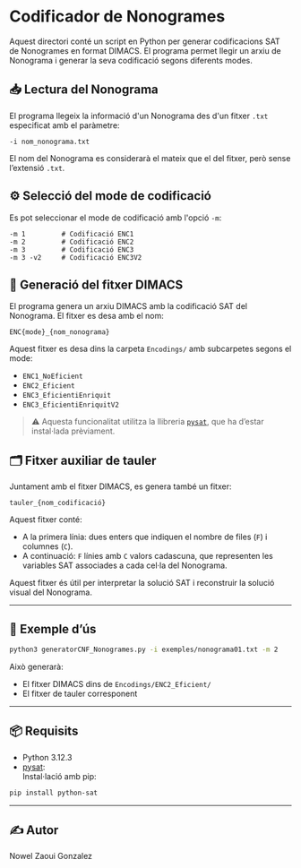 
# Codificador de Nonogrames

Aquest directori conté un script en Python per generar codificacions SAT de Nonogrames en format DIMACS. El programa permet llegir un arxiu de Nonograma i generar la seva codificació segons diferents modes.

## 📥 Lectura del Nonograma

El programa llegeix la informació d'un Nonograma des d'un fitxer `.txt` especificat amb el paràmetre:

```
-i nom_nonograma.txt
```

El nom del Nonograma es considerarà el mateix que el del fitxer, però sense l’extensió `.txt`.

## ⚙️ Selecció del mode de codificació

Es pot seleccionar el mode de codificació amb l'opció `-m`:

```
-m 1         # Codificació ENC1
-m 2         # Codificació ENC2
-m 3         # Codificació ENC3
-m 3 -v2     # Codificació ENC3V2
```

## 🧩 Generació del fitxer DIMACS

El programa genera un arxiu DIMACS amb la codificació SAT del Nonograma. El fitxer es desa amb el nom:

```
ENC{mode}_{nom_nonograma}
```

Aquest fitxer es desa dins la carpeta `Encodings/` amb subcarpetes segons el mode:

- `ENC1_NoEficient`
- `ENC2_Eficient`
- `ENC3_EficientiEnriquit`
- `ENC3_EficientiEnriquitV2`

> ⚠️ Aquesta funcionalitat utilitza la llibreria [`pysat`](https://pysathq.github.io/), que ha d’estar instal·lada prèviament.

## 🗂️ Fitxer auxiliar de tauler

Juntament amb el fitxer DIMACS, es genera també un fitxer:

```
tauler_{nom_codificació}
```

Aquest fitxer conté:
- A la primera línia: dues enters que indiquen el nombre de files (`F`) i columnes (`C`).
- A continuació: `F` línies amb `C` valors cadascuna, que representen les variables SAT associades a cada cel·la del Nonograma.

Aquest fitxer és útil per interpretar la solució SAT i reconstruir la solució visual del Nonograma.

---

## 🔧 Exemple d’ús

```bash
python3 generatorCNF_Nonogrames.py -i exemples/nonograma01.txt -m 2
```

Això generarà:
- El fitxer DIMACS dins de `Encodings/ENC2_Eficient/`
- El fitxer de tauler corresponent

---

## 📦 Requisits

- Python 3.12.3
- [pysat](https://pypi.org/project/python-sat/):  
  Instal·lació amb pip:

```bash
pip install python-sat
```


---

## ✍️ Autor

Nowel Zaoui Gonzalez

